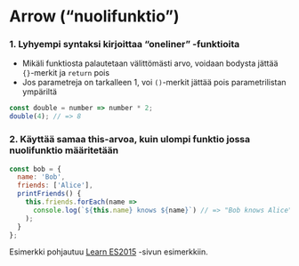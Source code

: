 # Arrow \(“nuolifunktio”\)

### 1. Lyhyempi syntaksi kirjoittaa “oneliner” -funktioita

* Mikäli funktiosta palautetaan välittömästi arvo, voidaan bodysta jättää `{}`-merkit ja `return` pois
* Jos parametreja on tarkalleen 1, voi `()`-merkit jättää pois parametrilistan ympäriltä

```javascript
const double = number => number * 2;
double(4); // => 8
```

### 2. Käyttää samaa this-arvoa, kuin ulompi funktio jossa nuolifunktio määritetään

```javascript
const bob = {
  name: 'Bob',
  friends: ['Alice'],
  printFriends() {
    this.friends.forEach(name =>
      console.log(`${this.name} knows ${name}`) // => "Bob knows Alice"
    );
  }
};
```

Esimerkki pohjautuu [Learn ES2015](https://babeljs.io/learn-es2015/#arrows-and-lexical-this) -sivun esimerkkiin.


